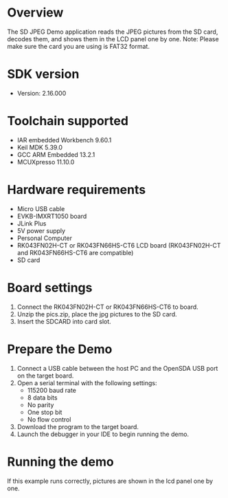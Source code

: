 Overview
========
The SD JPEG Demo application reads the JPEG pictures from the SD card, decodes
them, and shows them in the LCD panel one by one.
Note: Please make sure the card you are using is FAT32 format.

SDK version
===========
- Version: 2.16.000

Toolchain supported
===================
- IAR embedded Workbench  9.60.1
- Keil MDK  5.39.0
- GCC ARM Embedded  13.2.1
- MCUXpresso  11.10.0

Hardware requirements
=====================
- Micro USB cable
- EVKB-IMXRT1050 board
- JLink Plus
- 5V power supply
- Personal Computer
- RK043FN02H-CT or RK043FN66HS-CT6 LCD board
  (RK043FN02H-CT and RK043FN66HS-CT6 are compatible)
- SD card

Board settings
==============
1. Connect the RK043FN02H-CT or RK043FN66HS-CT6 to board.
2. Unzip the pics.zip, place the jpg pictures to the SD card.
3. Insert the SDCARD into card slot.

Prepare the Demo
================
1.  Connect a USB cable between the host PC and the OpenSDA USB port on the target board.
2.  Open a serial terminal with the following settings:
    - 115200 baud rate
    - 8 data bits
    - No parity
    - One stop bit
    - No flow control
3.  Download the program to the target board.
4.  Launch the debugger in your IDE to begin running the demo.

Running the demo
================
If this example runs correctly, pictures are shown in the lcd panel one by one.
